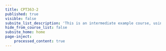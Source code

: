 ```yaml
---
title: CPT363-2
published: true
visible: false
subsite_list_description: 'This is an intermediate example course, using a moderate number of page types and features.'
hide_from_course_list: false
subsite_home: home
page-inject:
    processed_content: true
---
```

